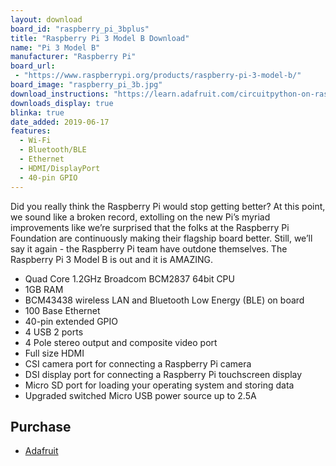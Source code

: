 ```yaml
---
layout: download
board_id: "raspberry_pi_3bplus"
title: "Raspberry Pi 3 Model B Download"
name: "Pi 3 Model B"
manufacturer: "Raspberry Pi"
board_url:
 - "https://www.raspberrypi.org/products/raspberry-pi-3-model-b/"
board_image: "raspberry_pi_3b.jpg"
download_instructions: "https://learn.adafruit.com/circuitpython-on-raspberrypi-linux/installing-circuitpython-on-raspberry-pi"
downloads_display: true
blinka: true
date_added: 2019-06-17
features:
  - Wi-Fi
  - Bluetooth/BLE
  - Ethernet
  - HDMI/DisplayPort
  - 40-pin GPIO
---
```


Did you really think the Raspberry Pi would stop getting better? At this point, we sound like a broken record, extolling on the new Pi’s myriad improvements like we’re surprised that the folks at the Raspberry Pi Foundation are continuously making their flagship board better.  Still, we’ll say it again - the Raspberry Pi team have outdone themselves. The Raspberry Pi 3 Model B is out and it is AMAZING.

- Quad Core 1.2GHz Broadcom BCM2837 64bit CPU
- 1GB RAM
- BCM43438 wireless LAN and Bluetooth Low Energy (BLE) on board
- 100 Base Ethernet
- 40-pin extended GPIO
- 4 USB 2 ports
- 4 Pole stereo output and composite video port
- Full size HDMI
- CSI camera port for connecting a Raspberry Pi camera
- DSI display port for connecting a Raspberry Pi touchscreen display
- Micro SD port for loading your operating system and storing data
- Upgraded switched Micro USB power source up to 2.5A

## Purchase
* [Adafruit](https://www.adafruit.com/product/3055)
